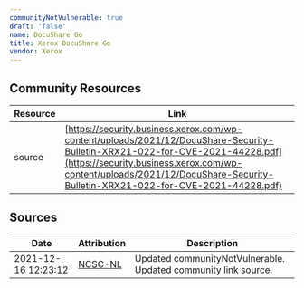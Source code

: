 ```yaml
---
communityNotVulnerable: true
draft: 'false'
name: DocuShare Go
title: Xerox DocuShare Go
vendor: Xerox
---
```



## Community Resources
| Resource | Link |
| --- | --- |
| source | [https://security.business.xerox.com/wp-content/uploads/2021/12/DocuShare-Security-Bulletin-XRX21-022-for-CVE-2021-44228.pdf](https://security.business.xerox.com/wp-content/uploads/2021/12/DocuShare-Security-Bulletin-XRX21-022-for-CVE-2021-44228.pdf) |


## Sources
| Date | Attribution | Description |
| --- | --- | --- |
| 2021-12-16 12:23:12 | [NCSC-NL](https://github.com/NCSC-NL/log4shell/blob/main/software/README.md) | Updated communityNotVulnerable. Updated community link source.  |
